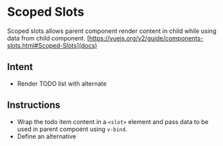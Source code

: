 # Scoped Slots

Scoped slots allows parent component render content in child while using data from child component. [https://vuejs.org/v2/guide/components-slots.html#Scoped-Slots](docs)

## Intent

- Render TODO list with alternate

## Instructions

- Wrap the todo item content in a `<slot>` element and pass data to be used in parent compoent using `v-bind`.
- Define an alternative <template> in the parent component and access data from the child via the `slot-scope` attribute.
